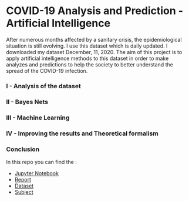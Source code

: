 # COVID-19 Analysis and Prediction - Artificial Intelligence


After numerous months affected by a sanitary crisis, the epidemiological situation is still evolving. I use this dataset which is daily updated. I downloaded my dataset  December, 11, 2020. 
The aim of this project is to apply artificial intelligence methods to this dataset in order to make analyzes and predictions to help the society to better understand the spread of the COVID-19 infection.


### I - Analysis of the dataset
### II - Bayes Nets
### III - Machine Learning
### IV - Improving the results and Theoretical formalism
### Conclusion	

In this repo you can find the : 
- [Jupyter Notebook](https://github.com/MaximeROSINA/Projects/blob/main/covid19/covid19-main/COVID-19%20Infection%20Analysis%20and%20Prediction%20(3).pdf)
- [Report](https://github.com/MaximeROSINA/Projects/blob/main/covid19/covid19-main/Project2021.pdf)
- [Dataset](https://github.com/MaximeROSINA/Projects/blob/main/covid19/covid19-main/latestdata.zip)
- [Subject](https://github.com/MaximeROSINA/Projects/blob/main/covid19/covid19-main/Project2021.pdf)
